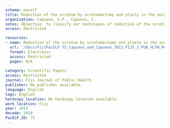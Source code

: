 ```yaml
---
schema: pacelf
title: Reduction of the scrotum by scrotomectomy and plasty in the surgical treatment of large hydroceles in lymphatic filariasis endemic countries
organization: Capuano, G.P., Capuano, C.
notes: Objective  to classify our techniques of reduction of the scrotum by resection or "scrotomectomy", with plasty for large hydroceles. Patients/Method  We developed three main types of scotomectomy-plasty  unilateral, bilateral and resection of the inferior pole, utilized in a series of 50 scrotomectomy-plasty in a homogeneous series of 148 hydrocelectomy in 117 patients. Results  92% of patients treated by scrotomectomy-plasty had a hydrocele at an advanced stage (54% stage III and 38% stage IV). In 24% of preoperative indications for scrotomectomy-plasty we observed during surgery a sufficient retraction of the scrotum to prevent it. Thus, out of 1 17 patients 43% had a scrotomectomy-plasty. We recorded 6 complications, all in hydroceles stages III or IV with scrotomectomy-plasty. Five of these patients had a hematocele or chylocele. Two did not benefit from our compressive dressing. These complications only delayed by a few days the complete cure. In all cases the esthetic result was very satisfactory. Conclusion  The esthetic and functional result of hydrocelectomy is significantly completed through resectionplasty of the scrotum without increasing the postoperative morbidity in the immediate and close follow up. The three main types of scrotomectomy-plasty that we developed and utilized allowed us to properly manage all stages from I to IV of our clinical classification.The technique should be extended to other homogeneous series for a more precise codification of the procedures as outlined and a review of patients on distant follow up.
access: Restricted

resources:
- name: Reduction of the scrotum by scrotomectomy and plasty in the surgical treatment of large hydroceles in lymphatic filariasis endemic countries
  url: '/docs/FijiPacELF_75_Capuano_and_Capuano_2013_FIJI_J_PUB_HLTH_Reduction_of_the_scrotum_by_scrotomectomy_and_plasty.txt'
  format: Electronic
  access: Restricted
  pages: N/A
 
category: Scientific Papers
access: Restricted
journal: Fiji Journal of Public Health
publisher: No publisher available. 
language: English 
tags: English 
hardcopy_location: No hardcopy location available.
work_location: Fiji
year: 2013
decade: 2010
PacELF_ID: 75
---
```

